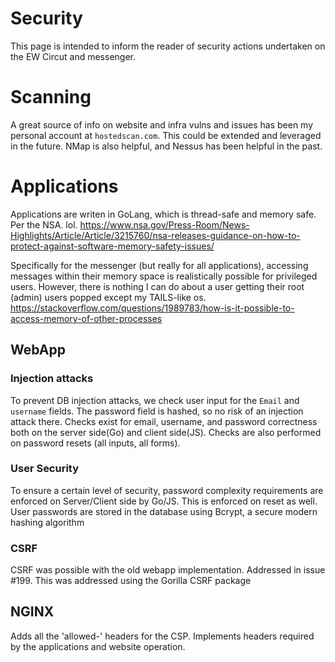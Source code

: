 # Security
This page is intended to inform the reader of security actions undertaken on 
the EW Circut and messenger.

# Scanning 
A great source of info on website and infra vulns and issues has been 
my personal account at `hostedscan.com`. This could be extended and leveraged
in the future. NMap is also helpful, and Nessus has been helpful in the past.

# Applications
Applications are writen in GoLang, which is thread-safe and memory safe.
Per the NSA. lol. 
https://www.nsa.gov/Press-Room/News-Highlights/Article/Article/3215760/nsa-releases-guidance-on-how-to-protect-against-software-memory-safety-issues/

Specifically for the messenger (but really for all applications), accessing
messages within their memory space is realistically possible for privileged
users. However, there is nothing I can do about a user getting their root
(admin) users popped except my TAILS-like os. 
https://stackoverflow.com/questions/1989783/how-is-it-possible-to-access-memory-of-other-processes

## WebApp
### Injection attacks
To prevent DB injection attacks, we check user input for the `Email` and 
`username` fields. The password field is hashed, so no risk of an injection 
attack there. Checks exist for email, username, and password correctness 
both on the server side(Go) and client side(JS). Checks are also performed
on password resets (all inputs, all forms).

### User Security
To ensure a certain level of security, password complexity requirements are
enforced on Server/Client side by Go/JS. This is enforced on reset as well.
User passwords are stored in the database using Bcrypt, a secure modern
hashing algorithm

### CSRF
CSRF was possible with the old webapp implementation. Addressed in issue #199.
This was addressed using the Gorilla CSRF package

## NGINX
Adds all the 'allowed-' headers for the CSP. Implements headers required by 
the applications and website operation. 
